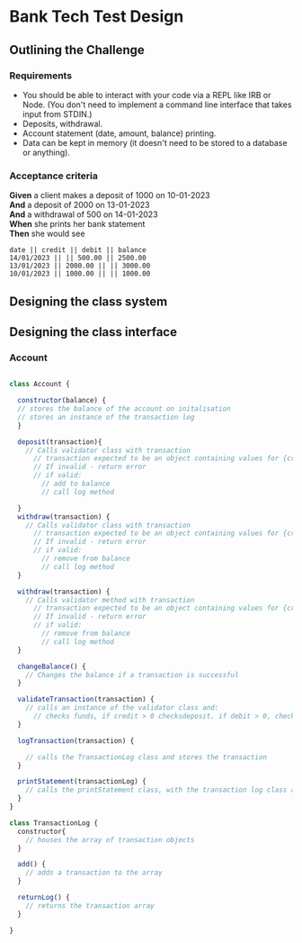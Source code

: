 # Bank Tech Test Design 


## Outlining the Challenge

### Requirements

* You should be able to interact with your code via a REPL like IRB or Node.  (You don't need to implement a command line interface that takes input from STDIN.)
* Deposits, withdrawal.
* Account statement (date, amount, balance) printing.
* Data can be kept in memory (it doesn't need to be stored to a database or anything).

### Acceptance criteria

**Given** a client makes a deposit of 1000 on 10-01-2023  
**And** a deposit of 2000 on 13-01-2023  
**And** a withdrawal of 500 on 14-01-2023  
**When** she prints her bank statement  
**Then** she would see

```
date || credit || debit || balance
14/01/2023 || || 500.00 || 2500.00
13/01/2023 || 2000.00 || || 3000.00
10/01/2023 || 1000.00 || || 1000.00
```

## Designing the class system


## Designing the class interface 

### Account 

```Javascript

class Account {

  constructor(balance) {
  // stores the balance of the account on initalisation
  // stores an instance of the transaction log 
  }

  deposit(transaction){
    // Calls validator class with transaction
      // transaction expected to be an object containing values for {credit, debit, amount and date}
      // If invalid - return error
      // if valid:
        // add to balance
        // call log method

  }
  withdraw(transaction) {
    // Calls validator class with transaction
      // transaction expected to be an object containing values for {credit, debit, amount and date}
      // If invalid - return error
      // if valid:
        // remove from balance
        // call log method
  }

  withdraw(transaction) {
    // Calls validator method with transaction
      // transaction expected to be an object containing values for {credit, debit, amount and date}
      // If invalid - return error
      // if valid:
        // remove from balance
        // call log method
  }

  changeBalance() {
    // Changes the balance if a transaction is successful
  }

  validateTransaction(transaction) {
    // calls an instance of the validator class and:
      // checks funds, if credit > 0 checksdeposit. if debit > 0, checks withdrawal
  }

  logTransaction(transaction) {

    // calls the TransactionLog class and stores the transaction
  }

  printStatement(transactionLog) {
    // calls the printStatement class, with the transaction log class as the argument
  }
}

class TransactionLog {
  constructor{
    // houses the array of transaction objects 
  }

  add() { 
    // adds a transaction to the array
  }

  returnLog() {
    // returns the transaction array
  }

}

```